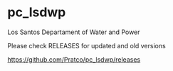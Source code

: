 # pc_lsdwp
Los Santos Departament of Water and Power

Please check RELEASES for updated and old versions

https://github.com/Pratco/pc_lsdwp/releases
